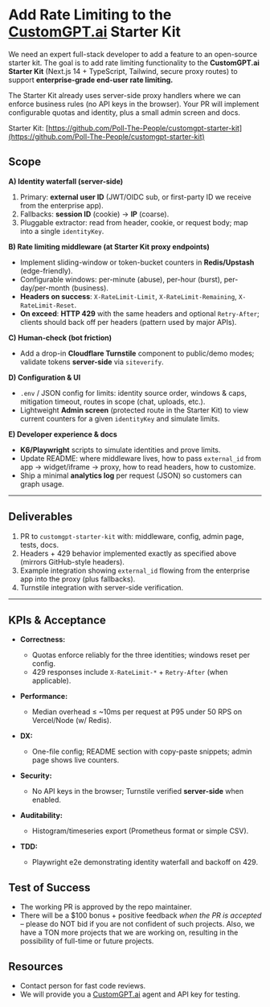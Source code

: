 # Add Rate Limiting to the [CustomGPT.ai](http://CustomGPT.ai) Starter Kit

We need an expert full-stack developer to add a feature to an open-source starter kit. The goal is to add rate limiting functionality to the **CustomGPT.ai Starter Kit** (Next.js 14 \+ TypeScript, Tailwind, secure proxy routes) to support **enterprise-grade end-user rate limiting.**

The Starter Kit already uses server-side proxy handlers where we can enforce business rules (no API keys in the browser). Your PR will implement configurable quotas and identity, plus a small admin screen and docs.

Starter Kit: [https://github.com/Poll-The-People/customgpt-starter-kit](https://github.com/Poll-The-People/customgpt-starter-kit)

## Scope

**A) Identity waterfall (server-side)**

1. Primary: **external user ID** (JWT/OIDC sub, or first-party ID we receive from the enterprise app).  
2. Fallbacks: **session ID** (cookie) → **IP** (coarse).  
3. Pluggable extractor: read from header, cookie, or request body; map into a single `identityKey`.

**B) Rate limiting middleware (at Starter Kit proxy endpoints)**

* Implement sliding-window or token-bucket counters in **Redis/Upstash** (edge-friendly).   
* Configurable windows: per-minute (abuse), per-hour (burst), per-day/per-month (business).  
* **Headers on success**: `X-RateLimit-Limit`, `X-RateLimit-Remaining`, `X-RateLimit-Reset`.  
* **On exceed**: **HTTP 429** with the same headers and optional `Retry-After`; clients should back off per headers (pattern used by major APIs).

**C) Human-check (bot friction)**

* Add a drop-in **Cloudflare Turnstile** component to public/demo modes; validate tokens **server-side** via `siteverify`. 

**D) Configuration & UI**

* `.env` / JSON config for limits: identity source order, windows & caps, mitigation timeout, routes in scope (chat, uploads, etc.).  
* Lightweight **Admin screen** (protected route in the Starter Kit) to view current counters for a given `identityKey` and simulate limits.

**E) Developer experience & docs**

* **K6/Playwright** scripts to simulate identities and prove limits.  
* Update README: where middleware lives, how to pass `external_id` from app → widget/iframe → proxy, how to read headers, how to customize.  
* Ship a minimal **analytics log** per request (JSON) so customers can graph usage.

---

## Deliverables

1. PR to `customgpt-starter-kit` with: middleware, config, admin page, tests, docs.   
2. Headers \+ 429 behavior implemented exactly as specified above (mirrors GitHub-style headers).  
3. Example integration showing `external_id` flowing from the enterprise app into the proxy (plus fallbacks).  
4. Turnstile integration with server-side verification.

---

## KPIs & Acceptance

* **Correctness:**  
    
  * Quotas enforce reliably for the three identities; windows reset per config.  
  * 429 responses include `X-RateLimit-*` \+ `Retry-After` (when applicable). 


* **Performance:**  
    
  * Median overhead ≤ \~10ms per request at P95 under 50 RPS on Vercel/Node (w/ Redis).


* **DX:**  
    
  * One-file config; README section with copy-paste snippets; admin page shows live counters.


* **Security:**  
    
  * No API keys in the browser; Turnstile verified **server-side** when enabled.  
      
* **Auditability:**  
    
  * Histogram/timeseries export (Prometheus format or simple CSV).


* **TDD:**  
    
  * Playwright e2e demonstrating identity waterfall and backoff on 429\.

## Test of Success

* The working PR is approved by the repo maintainer.   
* There will be a $100 bonus \+ positive feedback *when the PR is accepted*  – please do NOT bid if you are not confident of such projects. Also, we have a TON more projects that we are working on, resulting in the possibility of full-time or future projects. 

## Resources

* Contact person for fast code reviews.  
* We will provide you a [CustomGPT.ai](http://CustomGPT.ai) agent and API key for testing. 

